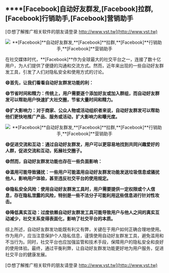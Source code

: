 ## ****[Facebook]**自动好友群发,**[Facebook]**拉群,**[Facebook]**行销助手,**[Facebook]**营销助手**

[😍想了解推广相关软件的朋友请登录 http://www.vst.tw](http://www.vst.tw)

 <center><img src="https://vst.tw/MP4/tuiguang/png/4.png" alt="**[Facebook]**自动好友群发,**[Facebook]**拉群,**[Facebook]**行销助手,**[Facebook]**营销助手"></center>

在社交媒体时代，**[Facebook]**作为全球最大的社交平台之一，连接了数十亿用户，为人们提供了便捷的沟通和交流方式。然而，近年来出现的一些自动好友群发工具，引发了人们对隐私安全和使用方式的讨论。

**😄首先，让我们看看自动好友群发功能的利：**

**😄节省时间和精力：传统上，用户需要逐个添加好友或加入群组，而自动好友群发可以帮助用户快速扩大社交圈，节省大量时间和精力。**

**😄扩大影响力：对于商家、公众人物或活动组织者来说，自动好友群发可以帮助他们更快地推广产品、服务或活动，扩大影响力和曝光度。**

 <center><img src="https://vst.tw/MP4/tuiguang/png/0.png" alt="**[Facebook]**自动好友群发,**[Facebook]**拉群,**[Facebook]**行销助手,**[Facebook]**营销助手"></center>

**😄促进交流和互动：通过自动好友群发，用户可以更容易地找到共同兴趣爱好的人群，促进交流和互动，拓展社交圈子。**

**😄然而，自动好友群发功能也存在一些负面影响：**

**😄滥用可能导致骚扰：一些用户可能滥用自动好友群发功能发送垃圾信息或骚扰他人，影响用户体验，甚至违反社交平台的使用规定。**

**😄隐私安全风险：使用自动好友群发工具时，用户需要提供一定权限或个人信息，存在隐私泄露的风险，特别是一些不法分子可能利用这些信息进行针对性攻击。**

**😄降低真实互动：过度依赖自动好友群发工具可能导致用户与他人之间的真实互动减少，社交关系变得表面化，影响了社交平台的本质。**

综上所述，自动好友群发功能既有利又有弊，关键在于用户如何正确合理地使用。作为用户，应当注意保护个人隐私信息，谨慎使用自动好友群发工具，避免滥用和不当行为。同时，社交平台也应加强监管和技术手段，保障用户的隐私安全和良好的使用体验。最终，通过平衡利弊，让自动好友群发功能更好地为用户服务，促进社交平台的健康发展。

[😍想了解推广相关软件的朋友请登录 http://www.vst.tw](http://www.vst.tw)



